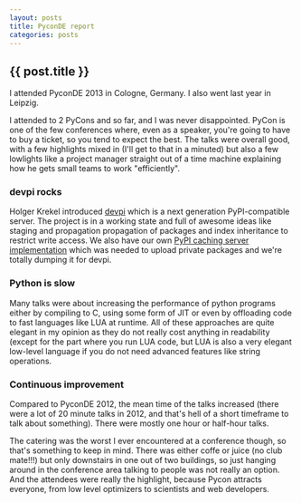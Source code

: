 ```yaml
---
layout: posts
title: PyconDE report
categories: posts
---
```

## {{ post.title }}

I attended PyconDE 2013 in Cologne, Germany. I also went last year in Leipzig.

<!-- more -->

I attended to 2 PyCons and so far, and I was never disappointed. PyCon is one of the few conferences where, even as a speaker, 
you're going to have to buy a ticket, so you tend to expect the best.
The talks were overall good, with a few highlights mixed in (I'll get to that in a minuted) but also a few lowlights
like a project manager straight out of a time machine explaining how he gets small teams to work "efficiently".

### devpi rocks
Holger Krekel introduced [devpi](http://doc.devpi.net/latest/) which is a next generation PyPI-compatible server.
The project is in a working state and full of awesome ideas like staging and propagation propagation of packages and
index inheritance to restrict write access.
We also have our own [PyPI caching server implementation](https://github.com/yadt/pypiproxy) which was needed to upload private
packages and we're totally dumping it for devpi.

### Python is slow
Many talks were about increasing the performance of python programs either by compiling to C, using some form of JIT or even
by offloading code to fast languages like LUA at runtime.
All of these approaches are quite elegant in my opinion as they do not really cost anything in readability (except for
the part where you run LUA code, but LUA is also a very elegant low-level language if you do not need advanced features like
string operations.

### Continuous improvement
Compared to PyconDE 2012, the mean time of the talks increased (there were a lot of 20 minute talks in 2012, and that's
hell of a short timeframe to talk about something). There were mostly one hour or half-hour talks.

The catering was the worst I ever encountered at a conference though, so that's something to keep in mind.
There was either coffe or juice (no club mate!!!) but only downstairs in one out of two buildings, so just hanging around in the conference
area talking to people was not really an option.
And the attendees were really the highlight, because Pycon attracts everyone, from low level optimizers to scientists
and web developers.
